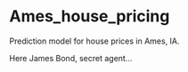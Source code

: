 # Ames_house_pricing
Prediction model for house prices in Ames, IA.

Here James Bond, secret agent...
